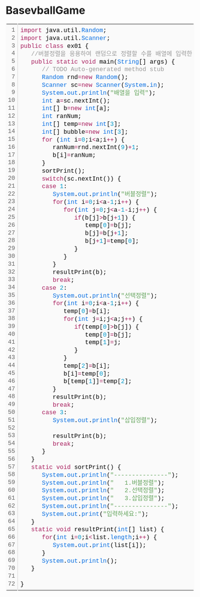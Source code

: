 # BasevballGame
<div class="colorscripter-code" style="color:#010101;font-family:Consolas, 'Liberation Mono', Menlo, Courier, monospace !important; position:relative !important;overflow:auto"><table class="colorscripter-code-table" style="margin:0;padding:0;border:none;background-color:#fafafa;border-radius:4px;" cellspacing="0" cellpadding="0"><tr><td style="padding:6px;border-right:2px solid #e5e5e5"><div style="margin:0;padding:0;word-break:normal;text-align:right;color:#666;font-family:Consolas, 'Liberation Mono', Menlo, Courier, monospace !important;line-height:130%"><div style="line-height:130%">1</div><div style="line-height:130%">2</div><div style="line-height:130%">3</div><div style="line-height:130%">4</div><div style="line-height:130%">5</div><div style="line-height:130%">6</div><div style="line-height:130%">7</div><div style="line-height:130%">8</div><div style="line-height:130%">9</div><div style="line-height:130%">10</div><div style="line-height:130%">11</div><div style="line-height:130%">12</div><div style="line-height:130%">13</div><div style="line-height:130%">14</div><div style="line-height:130%">15</div><div style="line-height:130%">16</div><div style="line-height:130%">17</div><div style="line-height:130%">18</div><div style="line-height:130%">19</div><div style="line-height:130%">20</div><div style="line-height:130%">21</div><div style="line-height:130%">22</div><div style="line-height:130%">23</div><div style="line-height:130%">24</div><div style="line-height:130%">25</div><div style="line-height:130%">26</div><div style="line-height:130%">27</div><div style="line-height:130%">28</div><div style="line-height:130%">29</div><div style="line-height:130%">30</div><div style="line-height:130%">31</div><div style="line-height:130%">32</div><div style="line-height:130%">33</div><div style="line-height:130%">34</div><div style="line-height:130%">35</div><div style="line-height:130%">36</div><div style="line-height:130%">37</div><div style="line-height:130%">38</div><div style="line-height:130%">39</div><div style="line-height:130%">40</div><div style="line-height:130%">41</div><div style="line-height:130%">42</div><div style="line-height:130%">43</div><div style="line-height:130%">44</div><div style="line-height:130%">45</div><div style="line-height:130%">46</div><div style="line-height:130%">47</div><div style="line-height:130%">48</div><div style="line-height:130%">49</div><div style="line-height:130%">50</div><div style="line-height:130%">51</div><div style="line-height:130%">52</div><div style="line-height:130%">53</div><div style="line-height:130%">54</div><div style="line-height:130%">55</div><div style="line-height:130%">56</div><div style="line-height:130%">57</div><div style="line-height:130%">58</div><div style="line-height:130%">59</div><div style="line-height:130%">60</div><div style="line-height:130%">61</div><div style="line-height:130%">62</div><div style="line-height:130%">63</div><div style="line-height:130%">64</div><div style="line-height:130%">65</div><div style="line-height:130%">66</div><div style="line-height:130%">67</div><div style="line-height:130%">68</div><div style="line-height:130%">69</div><div style="line-height:130%">70</div><div style="line-height:130%">71</div><div style="line-height:130%">72</div></div></td><td style="padding:6px 0;text-align:left"><div style="margin:0;padding:0;color:#010101;font-family:Consolas, 'Liberation Mono', Menlo, Courier, monospace !important;line-height:130%"><div style="padding:0 6px; white-space:pre; line-height:130%"><span style="color:#a71d5d">import</span>&nbsp;java.util.<span style="color:#066de2">Random</span>;</div><div style="padding:0 6px; white-space:pre; line-height:130%"><span style="color:#a71d5d">import</span>&nbsp;java.util.<span style="color:#066de2">Scanner</span>;</div><div style="padding:0 6px; white-space:pre; line-height:130%"><span style="color:#a71d5d">public</span>&nbsp;<span style="color:#a71d5d">class</span>&nbsp;ex01&nbsp;{</div><div style="padding:0 6px; white-space:pre; line-height:130%">&nbsp;&nbsp;&nbsp;<span style="color:#999999">//버블정렬을&nbsp;응용하여&nbsp;랜덤으로&nbsp;정렬할&nbsp;수를&nbsp;배열에&nbsp;입력한&nbsp;후&nbsp;정렬메뉴(1.버블정렬,&nbsp;2.&nbsp;선택정렬,&nbsp;3.&nbsp;삽입정렬)를&nbsp;통하여&nbsp;각각의&nbsp;정렬방식으로&nbsp;정렬되도록&nbsp;프로그램을&nbsp;구현해&nbsp;보세요.^^</span></div><div style="padding:0 6px; white-space:pre; line-height:130%">&nbsp;&nbsp;&nbsp;<span style="color:#a71d5d">public</span>&nbsp;<span style="color:#a71d5d">static</span>&nbsp;<span style="color:#a71d5d">void</span>&nbsp;main(<span style="color:#066de2">String</span>[]&nbsp;args)&nbsp;{</div><div style="padding:0 6px; white-space:pre; line-height:130%">&nbsp;&nbsp;&nbsp;&nbsp;&nbsp;&nbsp;<span style="color:#999999">//&nbsp;TODO&nbsp;Auto-generated&nbsp;method&nbsp;stub</span></div><div style="padding:0 6px; white-space:pre; line-height:130%">&nbsp;&nbsp;&nbsp;&nbsp;&nbsp;&nbsp;<span style="color:#066de2">Random</span>&nbsp;rnd<span style="color:#0086b3"></span><span style="color:#a71d5d">=</span><span style="color:#a71d5d">new</span>&nbsp;<span style="color:#066de2">Random</span>();</div><div style="padding:0 6px; white-space:pre; line-height:130%">&nbsp;&nbsp;&nbsp;&nbsp;&nbsp;&nbsp;<span style="color:#066de2">Scanner</span>&nbsp;sc<span style="color:#0086b3"></span><span style="color:#a71d5d">=</span><span style="color:#a71d5d">new</span>&nbsp;<span style="color:#066de2">Scanner</span>(<span style="color:#066de2">System</span>.<span style="color:#066de2">in</span>);</div><div style="padding:0 6px; white-space:pre; line-height:130%">&nbsp;&nbsp;&nbsp;&nbsp;&nbsp;&nbsp;<span style="color:#066de2">System</span>.<span style="color:#066de2">out</span>.<span style="color:#066de2">println</span>(<span style="color:#63a35c">"배열을&nbsp;입력"</span>);</div><div style="padding:0 6px; white-space:pre; line-height:130%">&nbsp;&nbsp;&nbsp;&nbsp;&nbsp;&nbsp;<span style="color:#066de2">int</span>&nbsp;a<span style="color:#0086b3"></span><span style="color:#a71d5d">=</span>sc.nextInt();</div><div style="padding:0 6px; white-space:pre; line-height:130%">&nbsp;&nbsp;&nbsp;&nbsp;&nbsp;&nbsp;<span style="color:#066de2">int</span>[]&nbsp;b<span style="color:#0086b3"></span><span style="color:#a71d5d">=</span><span style="color:#a71d5d">new</span>&nbsp;<span style="color:#066de2">int</span>[a];</div><div style="padding:0 6px; white-space:pre; line-height:130%">&nbsp;&nbsp;&nbsp;&nbsp;&nbsp;&nbsp;<span style="color:#066de2">int</span>&nbsp;ranNum;</div><div style="padding:0 6px; white-space:pre; line-height:130%">&nbsp;&nbsp;&nbsp;&nbsp;&nbsp;&nbsp;<span style="color:#066de2">int</span>[]&nbsp;temp<span style="color:#0086b3"></span><span style="color:#a71d5d">=</span><span style="color:#a71d5d">new</span>&nbsp;<span style="color:#066de2">int</span>[<span style="color:#0099cc">3</span>];</div><div style="padding:0 6px; white-space:pre; line-height:130%">&nbsp;&nbsp;&nbsp;&nbsp;&nbsp;&nbsp;<span style="color:#066de2">int</span>[]&nbsp;bubble<span style="color:#0086b3"></span><span style="color:#a71d5d">=</span><span style="color:#a71d5d">new</span>&nbsp;<span style="color:#066de2">int</span>[<span style="color:#0099cc">3</span>];</div><div style="padding:0 6px; white-space:pre; line-height:130%">&nbsp;&nbsp;&nbsp;&nbsp;&nbsp;&nbsp;<span style="color:#a71d5d">for</span>&nbsp;(<span style="color:#066de2">int</span>&nbsp;i<span style="color:#0086b3"></span><span style="color:#a71d5d">=</span><span style="color:#0099cc">0</span>;i<span style="color:#0086b3"></span><span style="color:#a71d5d">&lt;</span>a;i<span style="color:#0086b3"></span><span style="color:#a71d5d">+</span><span style="color:#0086b3"></span><span style="color:#a71d5d">+</span>)&nbsp;{</div><div style="padding:0 6px; white-space:pre; line-height:130%">&nbsp;&nbsp;&nbsp;&nbsp;&nbsp;&nbsp;&nbsp;&nbsp;&nbsp;ranNum<span style="color:#0086b3"></span><span style="color:#a71d5d">=</span>rnd.nextInt(<span style="color:#0099cc">9</span>)<span style="color:#0086b3"></span><span style="color:#a71d5d">+</span><span style="color:#0099cc">1</span>;</div><div style="padding:0 6px; white-space:pre; line-height:130%">&nbsp;&nbsp;&nbsp;&nbsp;&nbsp;&nbsp;&nbsp;&nbsp;&nbsp;b[i]<span style="color:#0086b3"></span><span style="color:#a71d5d">=</span>ranNum;</div><div style="padding:0 6px; white-space:pre; line-height:130%">&nbsp;&nbsp;&nbsp;&nbsp;&nbsp;&nbsp;}</div><div style="padding:0 6px; white-space:pre; line-height:130%">&nbsp;&nbsp;&nbsp;&nbsp;&nbsp;&nbsp;sortPrint();</div><div style="padding:0 6px; white-space:pre; line-height:130%">&nbsp;&nbsp;&nbsp;&nbsp;&nbsp;&nbsp;<span style="color:#a71d5d">switch</span>(sc.nextInt())&nbsp;{</div><div style="padding:0 6px; white-space:pre; line-height:130%">&nbsp;&nbsp;&nbsp;&nbsp;&nbsp;&nbsp;<span style="color:#a71d5d">case</span>&nbsp;<span style="color:#0099cc">1</span>:</div><div style="padding:0 6px; white-space:pre; line-height:130%">&nbsp;&nbsp;&nbsp;&nbsp;&nbsp;&nbsp;&nbsp;&nbsp;&nbsp;<span style="color:#066de2">System</span>.<span style="color:#066de2">out</span>.<span style="color:#066de2">println</span>(<span style="color:#63a35c">"버블정렬"</span>);</div><div style="padding:0 6px; white-space:pre; line-height:130%">&nbsp;&nbsp;&nbsp;&nbsp;&nbsp;&nbsp;&nbsp;&nbsp;&nbsp;<span style="color:#a71d5d">for</span>(<span style="color:#066de2">int</span>&nbsp;i<span style="color:#0086b3"></span><span style="color:#a71d5d">=</span><span style="color:#0099cc">0</span>;i<span style="color:#0086b3"></span><span style="color:#a71d5d">&lt;</span>a<span style="color:#0086b3"></span><span style="color:#a71d5d">-</span><span style="color:#0099cc">1</span>;i<span style="color:#0086b3"></span><span style="color:#a71d5d">+</span><span style="color:#0086b3"></span><span style="color:#a71d5d">+</span>)&nbsp;{</div><div style="padding:0 6px; white-space:pre; line-height:130%">&nbsp;&nbsp;&nbsp;&nbsp;&nbsp;&nbsp;&nbsp;&nbsp;&nbsp;&nbsp;&nbsp;&nbsp;<span style="color:#a71d5d">for</span>(<span style="color:#066de2">int</span>&nbsp;j<span style="color:#0086b3"></span><span style="color:#a71d5d">=</span><span style="color:#0099cc">0</span>;j<span style="color:#0086b3"></span><span style="color:#a71d5d">&lt;</span>a<span style="color:#0086b3"></span><span style="color:#a71d5d">-</span><span style="color:#0099cc">1</span><span style="color:#a71d5d">-</span>i;j<span style="color:#0086b3"></span><span style="color:#a71d5d">+</span><span style="color:#0086b3"></span><span style="color:#a71d5d">+</span>)&nbsp;{</div><div style="padding:0 6px; white-space:pre; line-height:130%">&nbsp;&nbsp;&nbsp;&nbsp;&nbsp;&nbsp;&nbsp;&nbsp;&nbsp;&nbsp;&nbsp;&nbsp;&nbsp;&nbsp;&nbsp;<span style="color:#a71d5d">if</span>(b[j]<span style="color:#0086b3"></span><span style="color:#a71d5d">&gt;</span>b[j<span style="color:#0086b3"></span><span style="color:#a71d5d">+</span><span style="color:#0099cc">1</span>])&nbsp;{</div><div style="padding:0 6px; white-space:pre; line-height:130%">&nbsp;&nbsp;&nbsp;&nbsp;&nbsp;&nbsp;&nbsp;&nbsp;&nbsp;&nbsp;&nbsp;&nbsp;&nbsp;&nbsp;&nbsp;&nbsp;&nbsp;&nbsp;temp[<span style="color:#0099cc">0</span>]<span style="color:#0086b3"></span><span style="color:#a71d5d">=</span>b[j];</div><div style="padding:0 6px; white-space:pre; line-height:130%">&nbsp;&nbsp;&nbsp;&nbsp;&nbsp;&nbsp;&nbsp;&nbsp;&nbsp;&nbsp;&nbsp;&nbsp;&nbsp;&nbsp;&nbsp;&nbsp;&nbsp;&nbsp;b[j]<span style="color:#0086b3"></span><span style="color:#a71d5d">=</span>b[j<span style="color:#0086b3"></span><span style="color:#a71d5d">+</span><span style="color:#0099cc">1</span>];</div><div style="padding:0 6px; white-space:pre; line-height:130%">&nbsp;&nbsp;&nbsp;&nbsp;&nbsp;&nbsp;&nbsp;&nbsp;&nbsp;&nbsp;&nbsp;&nbsp;&nbsp;&nbsp;&nbsp;&nbsp;&nbsp;&nbsp;b[j<span style="color:#0086b3"></span><span style="color:#a71d5d">+</span><span style="color:#0099cc">1</span>]<span style="color:#0086b3"></span><span style="color:#a71d5d">=</span>temp[<span style="color:#0099cc">0</span>];</div><div style="padding:0 6px; white-space:pre; line-height:130%">&nbsp;&nbsp;&nbsp;&nbsp;&nbsp;&nbsp;&nbsp;&nbsp;&nbsp;&nbsp;&nbsp;&nbsp;&nbsp;&nbsp;&nbsp;}</div><div style="padding:0 6px; white-space:pre; line-height:130%">&nbsp;&nbsp;&nbsp;&nbsp;&nbsp;&nbsp;&nbsp;&nbsp;&nbsp;&nbsp;&nbsp;&nbsp;}</div><div style="padding:0 6px; white-space:pre; line-height:130%">&nbsp;&nbsp;&nbsp;&nbsp;&nbsp;&nbsp;&nbsp;&nbsp;&nbsp;}</div><div style="padding:0 6px; white-space:pre; line-height:130%">&nbsp;&nbsp;&nbsp;&nbsp;&nbsp;&nbsp;&nbsp;&nbsp;&nbsp;resultPrint(b);</div><div style="padding:0 6px; white-space:pre; line-height:130%">&nbsp;&nbsp;&nbsp;&nbsp;&nbsp;&nbsp;&nbsp;&nbsp;&nbsp;<span style="color:#a71d5d">break</span>;</div><div style="padding:0 6px; white-space:pre; line-height:130%">&nbsp;&nbsp;&nbsp;&nbsp;&nbsp;&nbsp;<span style="color:#a71d5d">case</span>&nbsp;<span style="color:#0099cc">2</span>:</div><div style="padding:0 6px; white-space:pre; line-height:130%">&nbsp;&nbsp;&nbsp;&nbsp;&nbsp;&nbsp;&nbsp;&nbsp;&nbsp;<span style="color:#066de2">System</span>.<span style="color:#066de2">out</span>.<span style="color:#066de2">println</span>(<span style="color:#63a35c">"선택정렬"</span>);</div><div style="padding:0 6px; white-space:pre; line-height:130%">&nbsp;&nbsp;&nbsp;&nbsp;&nbsp;&nbsp;&nbsp;&nbsp;&nbsp;<span style="color:#a71d5d">for</span>(<span style="color:#066de2">int</span>&nbsp;i<span style="color:#0086b3"></span><span style="color:#a71d5d">=</span><span style="color:#0099cc">0</span>;i<span style="color:#0086b3"></span><span style="color:#a71d5d">&lt;</span>a<span style="color:#0086b3"></span><span style="color:#a71d5d">-</span><span style="color:#0099cc">1</span>;i<span style="color:#0086b3"></span><span style="color:#a71d5d">+</span><span style="color:#0086b3"></span><span style="color:#a71d5d">+</span>)&nbsp;{</div><div style="padding:0 6px; white-space:pre; line-height:130%">&nbsp;&nbsp;&nbsp;&nbsp;&nbsp;&nbsp;&nbsp;&nbsp;&nbsp;&nbsp;&nbsp;&nbsp;temp[<span style="color:#0099cc">0</span>]<span style="color:#0086b3"></span><span style="color:#a71d5d">=</span>b[i];</div><div style="padding:0 6px; white-space:pre; line-height:130%">&nbsp;&nbsp;&nbsp;&nbsp;&nbsp;&nbsp;&nbsp;&nbsp;&nbsp;&nbsp;&nbsp;&nbsp;<span style="color:#a71d5d">for</span>(<span style="color:#066de2">int</span>&nbsp;j<span style="color:#0086b3"></span><span style="color:#a71d5d">=</span>i;j<span style="color:#0086b3"></span><span style="color:#a71d5d">&lt;</span>a;j<span style="color:#0086b3"></span><span style="color:#a71d5d">+</span><span style="color:#0086b3"></span><span style="color:#a71d5d">+</span>)&nbsp;{</div><div style="padding:0 6px; white-space:pre; line-height:130%">&nbsp;&nbsp;&nbsp;&nbsp;&nbsp;&nbsp;&nbsp;&nbsp;&nbsp;&nbsp;&nbsp;&nbsp;&nbsp;&nbsp;&nbsp;<span style="color:#a71d5d">if</span>(temp[<span style="color:#0099cc">0</span>]<span style="color:#0086b3"></span><span style="color:#a71d5d">&gt;</span>b[j])&nbsp;{</div><div style="padding:0 6px; white-space:pre; line-height:130%">&nbsp;&nbsp;&nbsp;&nbsp;&nbsp;&nbsp;&nbsp;&nbsp;&nbsp;&nbsp;&nbsp;&nbsp;&nbsp;&nbsp;&nbsp;&nbsp;&nbsp;&nbsp;temp[<span style="color:#0099cc">0</span>]<span style="color:#0086b3"></span><span style="color:#a71d5d">=</span>b[j];</div><div style="padding:0 6px; white-space:pre; line-height:130%">&nbsp;&nbsp;&nbsp;&nbsp;&nbsp;&nbsp;&nbsp;&nbsp;&nbsp;&nbsp;&nbsp;&nbsp;&nbsp;&nbsp;&nbsp;&nbsp;&nbsp;&nbsp;temp[<span style="color:#0099cc">1</span>]<span style="color:#0086b3"></span><span style="color:#a71d5d">=</span>j;</div><div style="padding:0 6px; white-space:pre; line-height:130%">&nbsp;&nbsp;&nbsp;&nbsp;&nbsp;&nbsp;&nbsp;&nbsp;&nbsp;&nbsp;&nbsp;&nbsp;&nbsp;&nbsp;&nbsp;}</div><div style="padding:0 6px; white-space:pre; line-height:130%">&nbsp;&nbsp;&nbsp;&nbsp;&nbsp;&nbsp;&nbsp;&nbsp;&nbsp;&nbsp;&nbsp;&nbsp;}</div><div style="padding:0 6px; white-space:pre; line-height:130%">&nbsp;&nbsp;&nbsp;&nbsp;&nbsp;&nbsp;&nbsp;&nbsp;&nbsp;&nbsp;&nbsp;&nbsp;temp[<span style="color:#0099cc">2</span>]<span style="color:#0086b3"></span><span style="color:#a71d5d">=</span>b[i];</div><div style="padding:0 6px; white-space:pre; line-height:130%">&nbsp;&nbsp;&nbsp;&nbsp;&nbsp;&nbsp;&nbsp;&nbsp;&nbsp;&nbsp;&nbsp;&nbsp;b[i]<span style="color:#0086b3"></span><span style="color:#a71d5d">=</span>temp[<span style="color:#0099cc">0</span>];</div><div style="padding:0 6px; white-space:pre; line-height:130%">&nbsp;&nbsp;&nbsp;&nbsp;&nbsp;&nbsp;&nbsp;&nbsp;&nbsp;&nbsp;&nbsp;&nbsp;b[temp[<span style="color:#0099cc">1</span>]]<span style="color:#0086b3"></span><span style="color:#a71d5d">=</span>temp[<span style="color:#0099cc">2</span>];</div><div style="padding:0 6px; white-space:pre; line-height:130%">&nbsp;&nbsp;&nbsp;&nbsp;&nbsp;&nbsp;&nbsp;&nbsp;&nbsp;}</div><div style="padding:0 6px; white-space:pre; line-height:130%">&nbsp;&nbsp;&nbsp;&nbsp;&nbsp;&nbsp;&nbsp;&nbsp;&nbsp;resultPrint(b);</div><div style="padding:0 6px; white-space:pre; line-height:130%">&nbsp;&nbsp;&nbsp;&nbsp;&nbsp;&nbsp;&nbsp;&nbsp;&nbsp;<span style="color:#a71d5d">break</span>;</div><div style="padding:0 6px; white-space:pre; line-height:130%">&nbsp;&nbsp;&nbsp;&nbsp;&nbsp;&nbsp;<span style="color:#a71d5d">case</span>&nbsp;<span style="color:#0099cc">3</span>:</div><div style="padding:0 6px; white-space:pre; line-height:130%">&nbsp;&nbsp;&nbsp;&nbsp;&nbsp;&nbsp;&nbsp;&nbsp;&nbsp;<span style="color:#066de2">System</span>.<span style="color:#066de2">out</span>.<span style="color:#066de2">println</span>(<span style="color:#63a35c">"삽입정렬"</span>);</div><div style="padding:0 6px; white-space:pre; line-height:130%">&nbsp;&nbsp;&nbsp;&nbsp;&nbsp;&nbsp;&nbsp;&nbsp;&nbsp;</div><div style="padding:0 6px; white-space:pre; line-height:130%">&nbsp;&nbsp;&nbsp;&nbsp;&nbsp;&nbsp;&nbsp;&nbsp;&nbsp;resultPrint(b);</div><div style="padding:0 6px; white-space:pre; line-height:130%">&nbsp;&nbsp;&nbsp;&nbsp;&nbsp;&nbsp;&nbsp;&nbsp;&nbsp;<span style="color:#a71d5d">break</span>;</div><div style="padding:0 6px; white-space:pre; line-height:130%">&nbsp;&nbsp;&nbsp;&nbsp;&nbsp;&nbsp;}</div><div style="padding:0 6px; white-space:pre; line-height:130%">&nbsp;&nbsp;&nbsp;}</div><div style="padding:0 6px; white-space:pre; line-height:130%">&nbsp;&nbsp;&nbsp;<span style="color:#a71d5d">static</span>&nbsp;<span style="color:#a71d5d">void</span>&nbsp;sortPrint()&nbsp;{</div><div style="padding:0 6px; white-space:pre; line-height:130%">&nbsp;&nbsp;&nbsp;&nbsp;&nbsp;&nbsp;<span style="color:#066de2">System</span>.<span style="color:#066de2">out</span>.<span style="color:#066de2">println</span>(<span style="color:#63a35c">"---------------"</span>);</div><div style="padding:0 6px; white-space:pre; line-height:130%">&nbsp;&nbsp;&nbsp;&nbsp;&nbsp;&nbsp;<span style="color:#066de2">System</span>.<span style="color:#066de2">out</span>.<span style="color:#066de2">println</span>(<span style="color:#63a35c">"&nbsp;&nbsp;&nbsp;1.버블정렬"</span>);</div><div style="padding:0 6px; white-space:pre; line-height:130%">&nbsp;&nbsp;&nbsp;&nbsp;&nbsp;&nbsp;<span style="color:#066de2">System</span>.<span style="color:#066de2">out</span>.<span style="color:#066de2">println</span>(<span style="color:#63a35c">"&nbsp;&nbsp;&nbsp;2.선택정렬"</span>);</div><div style="padding:0 6px; white-space:pre; line-height:130%">&nbsp;&nbsp;&nbsp;&nbsp;&nbsp;&nbsp;<span style="color:#066de2">System</span>.<span style="color:#066de2">out</span>.<span style="color:#066de2">println</span>(<span style="color:#63a35c">"&nbsp;&nbsp;&nbsp;3.삽입정렬"</span>);</div><div style="padding:0 6px; white-space:pre; line-height:130%">&nbsp;&nbsp;&nbsp;&nbsp;&nbsp;&nbsp;<span style="color:#066de2">System</span>.<span style="color:#066de2">out</span>.<span style="color:#066de2">println</span>(<span style="color:#63a35c">"---------------"</span>);</div><div style="padding:0 6px; white-space:pre; line-height:130%">&nbsp;&nbsp;&nbsp;&nbsp;&nbsp;&nbsp;<span style="color:#066de2">System</span>.<span style="color:#066de2">out</span>.<span style="color:#066de2">print</span>(<span style="color:#63a35c">"입력하세요:"</span>);</div><div style="padding:0 6px; white-space:pre; line-height:130%">&nbsp;&nbsp;&nbsp;}</div><div style="padding:0 6px; white-space:pre; line-height:130%">&nbsp;&nbsp;&nbsp;<span style="color:#a71d5d">static</span>&nbsp;<span style="color:#a71d5d">void</span>&nbsp;resultPrint(<span style="color:#066de2">int</span>[]&nbsp;list)&nbsp;{</div><div style="padding:0 6px; white-space:pre; line-height:130%">&nbsp;&nbsp;&nbsp;&nbsp;&nbsp;&nbsp;<span style="color:#a71d5d">for</span>(<span style="color:#066de2">int</span>&nbsp;i<span style="color:#0086b3"></span><span style="color:#a71d5d">=</span><span style="color:#0099cc">0</span>;i<span style="color:#0086b3"></span><span style="color:#a71d5d">&lt;</span>list.<span style="color:#066de2">length</span>;i<span style="color:#0086b3"></span><span style="color:#a71d5d">+</span><span style="color:#0086b3"></span><span style="color:#a71d5d">+</span>)&nbsp;{</div><div style="padding:0 6px; white-space:pre; line-height:130%">&nbsp;&nbsp;&nbsp;&nbsp;&nbsp;&nbsp;&nbsp;&nbsp;&nbsp;<span style="color:#066de2">System</span>.<span style="color:#066de2">out</span>.<span style="color:#066de2">print</span>(list[i]);</div><div style="padding:0 6px; white-space:pre; line-height:130%">&nbsp;&nbsp;&nbsp;&nbsp;&nbsp;&nbsp;}</div><div style="padding:0 6px; white-space:pre; line-height:130%">&nbsp;&nbsp;&nbsp;&nbsp;&nbsp;&nbsp;<span style="color:#066de2">System</span>.<span style="color:#066de2">out</span>.<span style="color:#066de2">println</span>();</div><div style="padding:0 6px; white-space:pre; line-height:130%">&nbsp;&nbsp;&nbsp;}</div><div style="padding:0 6px; white-space:pre; line-height:130%">&nbsp;</div><div style="padding:0 6px; white-space:pre; line-height:130%">}</div></div><div style="text-align:right;margin-top:-13px;margin-right:5px;font-size:9px;font-style:italic"><a href="http://colorscripter.com/info#e" target="_blank" style="color:#e5e5e5text-decoration:none">Colored by Color Scripter</a></div></td><td style="vertical-align:bottom;padding:0 2px 4px 0"><a href="http://colorscripter.com/info#e" target="_blank" style="text-decoration:none;color:white"><span style="font-size:9px;word-break:normal;background-color:#e5e5e5;color:white;border-radius:10px;padding:1px">cs</span></a></td></tr></table></div>
